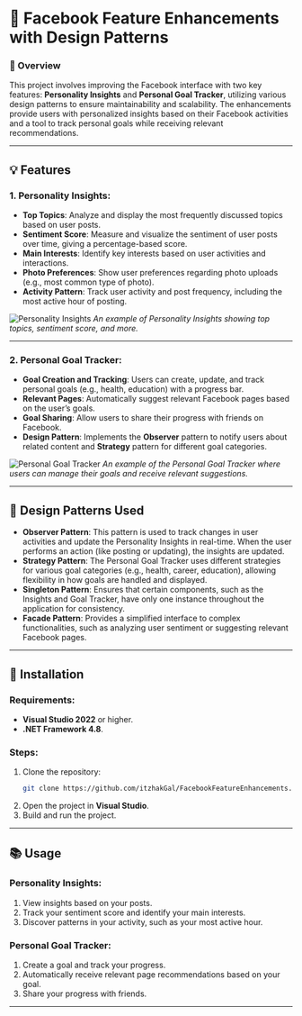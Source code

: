 # 📘 Facebook Feature Enhancements with Design Patterns

### 📝 Overview
This project involves improving the Facebook interface with two key features: **Personality Insights** and **Personal Goal Tracker**, utilizing various design patterns to ensure maintainability and scalability. The enhancements provide users with personalized insights based on their Facebook activities and a tool to track personal goals while receiving relevant recommendations.

---

## 💡 Features

### 1. Personality Insights:
   - **Top Topics**: Analyze and display the most frequently discussed topics based on user posts.
   - **Sentiment Score**: Measure and visualize the sentiment of user posts over time, giving a percentage-based score.
   - **Main Interests**: Identify key interests based on user activities and interactions.
   - **Photo Preferences**: Show user preferences regarding photo uploads (e.g., most common type of photo).
   - **Activity Pattern**: Track user activity and post frequency, including the most active hour of posting.

![Personality Insights](screenshots/Screenshot_2024-10-14_115600.png)
*An example of Personality Insights showing top topics, sentiment score, and more.*

---

### 2. Personal Goal Tracker:
   - **Goal Creation and Tracking**: Users can create, update, and track personal goals (e.g., health, education) with a progress bar.
   - **Relevant Pages**: Automatically suggest relevant Facebook pages based on the user’s goals.
   - **Goal Sharing**: Allow users to share their progress with friends on Facebook.
   - **Design Pattern**: Implements the **Observer** pattern to notify users about related content and **Strategy** pattern for different goal categories.

![Personal Goal Tracker](screenshots/Screenshot_2024-10-14_115705.png)
*An example of the Personal Goal Tracker where users can manage their goals and receive relevant suggestions.*

---

## 🔧 Design Patterns Used

- **Observer Pattern**: This pattern is used to track changes in user activities and update the Personality Insights in real-time. When the user performs an action (like posting or updating), the insights are updated.
- **Strategy Pattern**: The Personal Goal Tracker uses different strategies for various goal categories (e.g., health, career, education), allowing flexibility in how goals are handled and displayed.
- **Singleton Pattern**: Ensures that certain components, such as the Insights and Goal Tracker, have only one instance throughout the application for consistency.
- **Facade Pattern**: Provides a simplified interface to complex functionalities, such as analyzing user sentiment or suggesting relevant Facebook pages.

---

## 🔧 Installation

### Requirements:
- **Visual Studio 2022** or higher.
- **.NET Framework 4.8**.

### Steps:
1. Clone the repository:
   ```bash
   git clone https://github.com/itzhakGal/FacebookFeatureEnhancements.git
2. Open the project in **Visual Studio**.
3. Build and run the project.

---

## 📚 Usage

### Personality Insights:
1. View insights based on your posts.
2. Track your sentiment score and identify your main interests.
3. Discover patterns in your activity, such as your most active hour.

### Personal Goal Tracker:
1. Create a goal and track your progress.
2. Automatically receive relevant page recommendations based on your goal.
3. Share your progress with friends.

---
